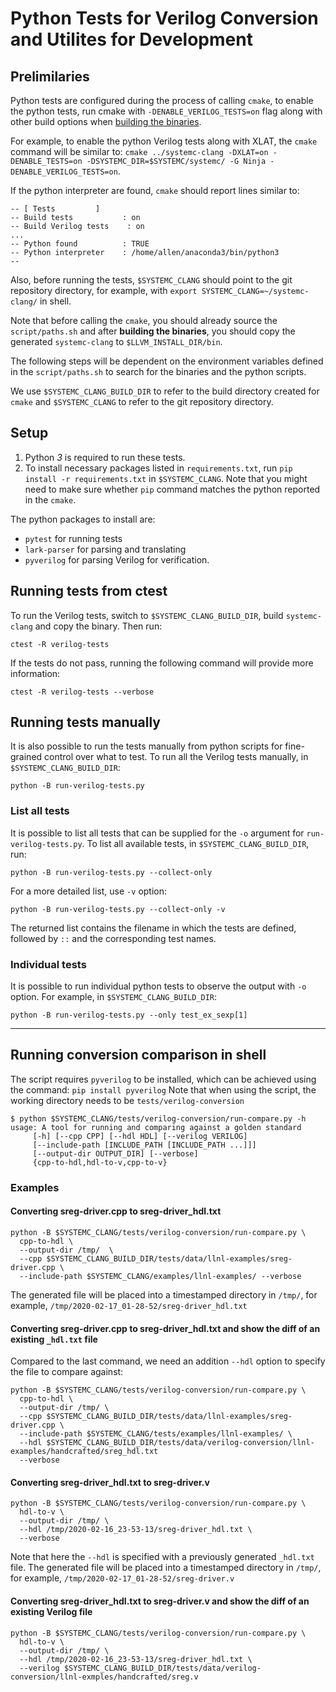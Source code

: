 # Python Tests for Verilog Conversion and Utilites for Development

## Prelimilaries
  Python tests are configured during the process of calling `cmake`, to enable the python tests, run cmake with `-DENABLE_VERILOG_TESTS=on` flag along with other build options when [building the binaries](/doc/README.md#Installation).
  
  For example, to enable the python Verilog tests along with XLAT, the `cmake` command will be similar to:  `cmake ../systemc-clang -DXLAT=on -DENABLE_TESTS=on -DSYSTEMC_DIR=$SYSTEMC/systemc/ -G Ninja -DENABLE_VERILOG_TESTS=on`.

  If the python interpreter are found, `cmake` should report lines similar to:
  ```
  -- [ Tests         ]
  -- Build tests           : on
  -- Build Verilog tests    : on
  ...
  -- Python found          : TRUE
  -- Python interpreter    : /home/allen/anaconda3/bin/python3
  --
  ```
  Also, before running the tests, `$SYSTEMC_CLANG` should point to the git repository directory, for example, with `export SYSTEMC_CLANG=~/systemc-clang/` in shell.

  Note that before calling the `cmake`, you should already source the `script/paths.sh` and after **building the binaries**, you should copy the generated `systemc-clang` to `$LLVM_INSTALL_DIR/bin`.

  The following steps will be dependent on the environment variables defined in the `script/paths.sh` to search for the binaries and the python scripts.

  We use `$SYSTEMC_CLANG_BUILD_DIR` to refer to the build directory created for `cmake` and `$SYSTEMC_CLANG` to refer to the git repository directory.

## Setup
  1. Python *3* is required to run these tests.
  2. To install necessary packages listed in `requirements.txt`, run `pip install -r requirements.txt` in `$SYSTEMC_CLANG`. 
  Note that you might need to make sure whether `pip` command matches the python reported in the `cmake`.

  The python packages to install are: 
  - `pytest` for running tests
  - `lark-parser` for parsing and translating
  - `pyverilog` for parsing Verilog for verification.

## Running tests from ctest
  To run the Verilog tests, switch to `$SYSTEMC_CLANG_BUILD_DIR`, build `systemc-clang` and copy the binary.
  Then run:
  ```
  ctest -R verilog-tests
  ``` 
  If the tests do not pass, running the following command will provide more information:
  ```
  ctest -R verilog-tests --verbose
  ```

## Running tests manually
  It is also possible to run the tests manually from python scripts for fine-grained control over what to test.
  To run all the Verilog tests manually, in `$SYSTEMC_CLANG_BUILD_DIR`:
  ```
  python -B run-verilog-tests.py
  ```

### List all tests
  It is possible to list all tests that can be supplied for the `-o` argument for `run-verilog-tests.py`.
  To list all available tests, in `$SYSTEMC_CLANG_BUILD_DIR`, run:
  ```
  python -B run-verilog-tests.py --collect-only
  ```
  For a more detailed list, use `-v` option:
  ```
  python -B run-verilog-tests.py --collect-only -v
  ```
  The returned list contains the filename in which the tests are defined, followed by `::` and the corresponding test names.

### Individual tests
  It is possible to run individual python tests to observe the output with `-o` option.
  For example, in `$SYSTEMC_CLANG_BUILD_DIR`:
  ```
  python -B run-verilog-tests.py --only test_ex_sexp[1]
  ```

---

## Running conversion comparison in shell
  The script requires `pyverilog` to be installed, which can be achieved using the command: `pip install pyverilog`
  Note that when using the script, the working directory needs to be `tests/verilog-conversion`
  ```
  $ python $SYSTEMC_CLANG/tests/verilog-conversion/run-compare.py -h
  usage: A tool for running and comparing against a golden standard
       [-h] [--cpp CPP] [--hdl HDL] [--verilog VERILOG]
       [--include-path [INCLUDE_PATH [INCLUDE_PATH ...]]]
       [--output-dir OUTPUT_DIR] [--verbose]
       {cpp-to-hdl,hdl-to-v,cpp-to-v}
   ```
   
### Examples
#### Converting sreg-driver.cpp to sreg-driver_hdl.txt
   ```
   python -B $SYSTEMC_CLANG/tests/verilog-conversion/run-compare.py \
     cpp-to-hdl \
     --output-dir /tmp/  \
     --cpp $SYSTEMC_CLANG_BUILD_DIR/tests/data/llnl-examples/sreg-driver.cpp \
     --include-path $SYSTEMC_CLANG/examples/llnl-examples/ --verbose
   ```
   The generated file will be placed into a timestamped directory in `/tmp/`, for example, `/tmp/2020-02-17_01-28-52/sreg-driver_hdl.txt`
#### Converting sreg-driver.cpp to sreg-driver_hdl.txt and show the diff of an existing `_hdl.txt` file
   Compared to the last command, we need an addition `--hdl` option to specify the file to compare against:
   ```
   python -B $SYSTEMC_CLANG/tests/verilog-conversion/run-compare.py \
     cpp-to-hdl \
     --output-dir /tmp/ \
     --cpp $SYSTEMC_CLANG_BUILD_DIR/tests/data/llnl-examples/sreg-driver.cpp \
     --include-path $SYSTEMC_CLANG/tests/examples/llnl-examples/ \
     --hdl $SYSTEMC_CLANG_BUILD_DIR/tests/data/verilog-conversion/llnl-examples/handcrafted/sreg_hdl.txt
     --verbose
   ```
#### Converting sreg-driver_hdl.txt to sreg-driver.v
   ```
   python -B $SYSTEMC_CLANG/tests/verilog-conversion/run-compare.py \
     hdl-to-v \
     --output-dir /tmp/ \
     --hdl /tmp/2020-02-16_23-53-13/sreg-driver_hdl.txt \
     --verbose
   ```
   Note that here the `--hdl` is specified with a previously generated `_hdl.txt` file.
   The generated file will be placed into a timestamped directory in `/tmp/`, for example, `/tmp/2020-02-17_01-28-52/sreg-driver.v`
#### Converting sreg-driver_hdl.txt to sreg-driver.v and show the diff of an existing Verilog file
   ```
   python -B $SYSTEMC_CLANG/tests/verilog-conversion/run-compare.py \
     hdl-to-v \
     --output-dir /tmp/ \
     --hdl /tmp/2020-02-16_23-53-13/sreg-driver_hdl.txt \
     --verilog $SYSTEMC_CLANG_BUILD_DIR/tests/data/verilog-conversion/llnl-exmples/handcrafted/sreg.v
   ```

